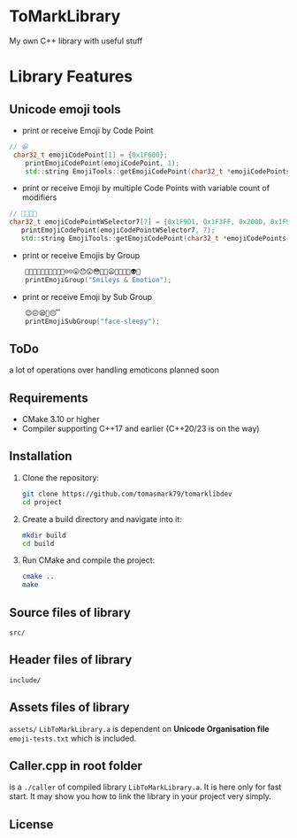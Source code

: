 # ToMarkLibrary

My own C++ library with useful stuff

# Library Features

## Unicode emoji tools
- print or receive Emoji by Code Point
```cpp
// 😀
 char32_t emojiCodePoint[1] = {0x1F600}; 
    printEmojiCodePoint(emojiCodePoint, 1);
    std::string EmojiTools::getEmojiCodePoint(char32_t *emojiCodePoints, size_t length)
```

- print or receive Emoji by multiple Code Points with variable count of modifiers
 ```cpp
 // 🧑🏿‍🦯‍➡️
 char32_t emojiCodePointWSelector7[7] = {0x1F9D1, 0x1F3FF, 0x200D, 0x1F9AF, 0x200D, 0x27A1, 0xFE0F}; 
    printEmojiCodePoint(emojiCodePointWSelector7, 7);
    std::string EmojiTools::getEmojiCodePoint(char32_t *emojiCodePoints, size_t length)
```

- print or receive Emojis by Group
```cpp
    🤠🥳🥸😎🤓🧐😕🫤😟🙁☹️☹😮😯😲😳🥺🥹😦🤡👹👺👻👽👾
    printEmojiGroup("Smileys & Emotion");    
```

- print or receive Emoji by Sub Group
```cpp
    😌😔😪🤤😴
    printEmojiSubGroup("face-sleepy");
```

## ToDo

a lot of operations over handling emoticons
planned soon

## Requirements

- CMake 3.10 or higher
- Compiler supporting C++17 and earlier (C++20/23 is on the way)

## Installation

1. Clone the repository:
    ```sh
    git clone https://github.com/tomasmark79/tomarklibdev
    cd project
    ```

2. Create a build directory and navigate into it:
    ```sh
    mkdir build
    cd build
    ```

3. Run CMake and compile the project:
    ```sh
    cmake ..
    make
    ```

## Source files of library
`src/`

## Header files of library
`include/`

## Assets files of library
`assets/`
`LibToMarkLibrary.a` is dependent on **Unicode Organisation file** `emoji-tests.txt` which is included.

## Caller.cpp in root folder
is a `./caller` of compiled library `LibToMarkLibrary.a`. It is here only for fast start. It may show you how to link the library in your project very simply.

## License

